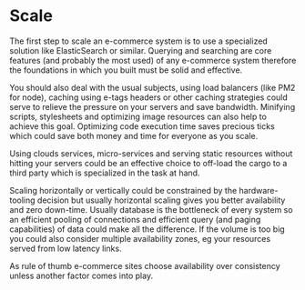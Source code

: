 # Scale

The first step to scale an e-commerce system is to use a specialized solution
like ElasticSearch or similar. Querying and searching are core features (and probably the most used)
of any e-commerce system therefore the foundations in which you built must be
solid and effective.

You should also deal with the usual subjects, using load balancers (like PM2 for node), caching using
e-tags headers or other caching strategies could serve to relieve the pressure on your servers and save
bandwidth. Minifying scripts, stylesheets and optimizing image resources can also help to achieve this goal.
Optimizing code execution time saves precious ticks which could save both money and time for everyone as
you scale.

Using clouds services, micro-services and serving static resources without hitting your servers could be an
effective choice to off-load the cargo to a third party which is specialized in the task at hand.

Scaling horizontally or vertically could be constrained by the hardware-tooling decision but usually
horizontal scaling gives you better availability and zero down-time. Usually database is the bottleneck
of every system so an efficient pooling of connections and efficient query (and paging capabilities) of
data could make all the difference. If the volume is too big you could also consider multiple availability zones,
eg your resources served from low latency links.

As rule of thumb e-commerce sites choose availability over consistency unless
another factor comes into play.

